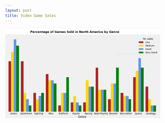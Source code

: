 ```yaml
---
layout: post
title: Video Game Sales
---
```



![Qualifiers](https://github.com/thompsondylan33/thompsondylan/blob/master/images/NA_sales.PNG?raw=true)


